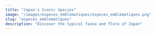 ```yaml
---
title: "Japan's Iconic Species"
image: "/images/especes_emblematiques/especes_emblematiques.png" 
slug: "especes_emblematiques"
description: "Discover the typical fauna and flora of Japan"
---
```


